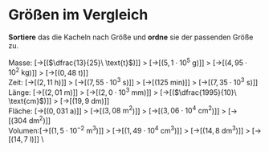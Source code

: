 <!--
version:  0.0.1

language: de

@style
input {
    text-align: center;
}

.flex-container {
    display: flex;
    flex-wrap: wrap;
    align-items: stretch;
    gap: 20px;
}

.flex-child {
    flex: 1;
    min-width: 350px;
    margin-right: 20px;
}

@media (max-width: 400px) {
    .flex-child {
        flex: 100%;
        margin-right: 0;
    }
}
@end

formula: \carry   \textcolor{red}{\scriptsize #1}
formula: \digit   \rlap{\carry{#1}}\phantom{#2}#2
formula: \permil  \text{‰}

import: https://raw.githubusercontent.com/LiaTemplates/Tikz-Jax/main/README.md

script: https://cdn.jsdelivr.net/gh/LiaTemplates/Tikz-Jax@main/dist/index.js


tags: Einheiten, Dezimalzahlen, Bruchrechnung, Länge, Masse, Zeit, Fläche, Volumen, mittel, normal, Angeben

comment: Welche Einheit gehört zu welcher Größe? Und was ist dabei noch wie groß?

author: Martin Lommatzsch

-->




# Größen im Vergleich


**Sortiere** das die Kacheln nach Größe und **ordne** sie der passenden Größe zu.



<!-- data-randomize="true"  -->
Masse:  [->[($\dfrac{13}{25}\ \text{t}$)]] $>$ [->[($5{,}1\cdot 10^5\ \text{g}$)]] $>$ [->[($4{,}95\cdot 10^2\ \text{kg}$)]] $>$ [->[($0{,}48\ \text{t}$)]]  \
Zeit:   [->[($2{,}11\ \text{h}$)]] $>$ [->[($7{,}55\cdot 10^3\ \text{s}$)]] $>$ [->[($125\ \text{min}$)]] $>$ [->[($7{,}35\cdot 10^3\ \text{s}$)]]  \
Länge:  [->[($2{,}01\ \text{m}$)]] $>$ [->[($2{,}0\cdot 10^3\ \text{mm}$)]] $>$ [->[($\dfrac{1995}{10}\ \text{cm}$)]] $>$ [->[($19{,}9\ \text{dm}$)]]  \
Fläche: [->[($0{,}031\ \text{a}$)]] $>$ [->[($3{,}08\ \text{m}^2$)]] $>$ [->[($3{,}06\cdot 10^4\ \text{cm}^2$)]] $>$ [->[($304\ \text{dm}^2$)]]  \
Volumen:[->[($1{,}5\cdot 10^{-2}\ \text{m}^3$)]] $>$ [->[($1{,}49\cdot 10^4\ \text{cm}^3$)]] $>$ [->[($14{,}8\ \text{dm}^3$)]] $>$ [->[($14{,}7\ \text{l}$)]]  \





